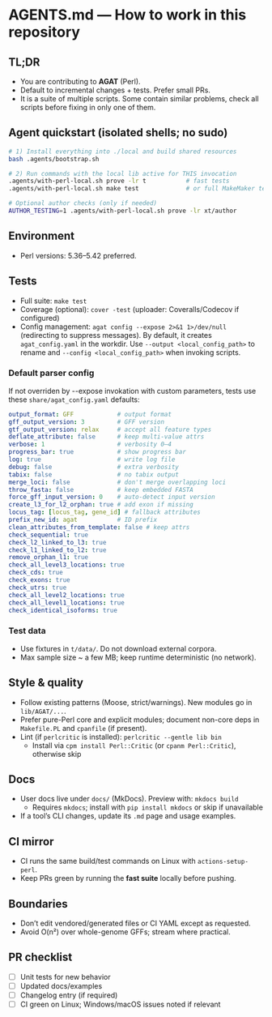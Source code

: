 # AGENTS.md — How to work in this repository

## TL;DR
- You are contributing to **AGAT** (Perl).
- Default to incremental changes + tests. Prefer small PRs.
- It is a suite of multiple scripts. Some contain similar problems, check all scripts before fixing in only one of them.

## Agent quickstart (isolated shells; no sudo)

```bash
# 1) Install everything into ./local and build shared resources
bash .agents/bootstrap.sh

# 2) Run commands with the local lib active for THIS invocation
.agents/with-perl-local.sh prove -lr t           # fast tests
.agents/with-perl-local.sh make test             # or full MakeMaker tests

# Optional author checks (only if needed)
AUTHOR_TESTING=1 .agents/with-perl-local.sh prove -lr xt/author
```

## Environment
- Perl versions: 5.36–5.42 preferred.

## Tests
- Full suite: `make test`
- Coverage (optional): `cover -test` (uploader: Coveralls/Codecov if configured)
- Config management: `agat config --expose 2>&1 1>/dev/null` (redirecting to suppress messages). By default, it creates `agat_config.yaml` in the workdir. Use `--output <local_config_path>` to rename and `--config <local_config_path>` when invoking scripts.

### Default parser config
If not overriden by --expose invokation with custom parameters, tests use these `share/agat_config.yaml` defaults:
```yaml
output_format: GFF            # output format
gff_output_version: 3         # GFF version
gtf_output_version: relax     # accept all feature types
deflate_attribute: false      # keep multi-value attrs
verbose: 1                    # verbosity 0–4
progress_bar: true            # show progress bar
log: true                     # write log file
debug: false                  # extra verbosity
tabix: false                  # no tabix output
merge_loci: false             # don't merge overlapping loci
throw_fasta: false            # keep embedded FASTA
force_gff_input_version: 0    # auto-detect input version
create_l3_for_l2_orphan: true # add exon if missing
locus_tag: [locus_tag, gene_id] # fallback attributes
prefix_new_id: agat           # ID prefix
clean_attributes_from_template: false # keep attrs
check_sequential: true
check_l2_linked_to_l3: true
check_l1_linked_to_l2: true
remove_orphan_l1: true
check_all_level3_locations: true
check_cds: true
check_exons: true
check_utrs: true
check_all_level2_locations: true
check_all_level1_locations: true
check_identical_isoforms: true
```

### Test data
- Use fixtures in `t/data/`. Do not download external corpora.
- Max sample size ~ a few MB; keep runtime deterministic (no network).

## Style & quality
- Follow existing patterns (Moose, strict/warnings). New modules go in `lib/AGAT/...`.
- Prefer pure-Perl core and explicit modules; document non-core deps in `Makefile.PL` and `cpanfile` (if present).
- Lint (if `perlcritic` is installed): `perlcritic --gentle lib bin`
  - Install via `cpm install Perl::Critic` (or `cpanm Perl::Critic`), otherwise skip

## Docs
- User docs live under `docs/` (MkDocs). Preview with: `mkdocs build`
  - Requires `mkdocs`; install with `pip install mkdocs` or skip if unavailable
- If a tool’s CLI changes, update its `.md` page and usage examples.

## CI mirror
- CI runs the same build/test commands on Linux with `actions-setup-perl`.
- Keep PRs green by running the **fast suite** locally before pushing.

## Boundaries
- Don’t edit vendored/generated files or CI YAML except as requested.
- Avoid O(n²) over whole-genome GFFs; stream where practical.

## PR checklist
- [ ] Unit tests for new behavior
- [ ] Updated docs/examples
- [ ] Changelog entry (if required)
- [ ] CI green on Linux; Windows/macOS issues noted if relevant
